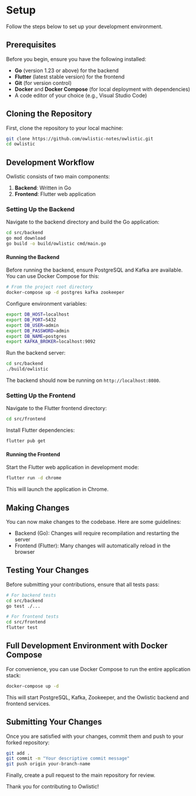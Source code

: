 # Setup

Follow the steps below to set up your development environment. 

## Prerequisites

Before you begin, ensure you have the following installed:

- **Go** (version 1.23 or above) for the backend
- **Flutter** (latest stable version) for the frontend
- **Git** (for version control)
- **Docker** and **Docker Compose** (for local deployment with dependencies)
- A code editor of your choice (e.g., Visual Studio Code)

## Cloning the Repository

First, clone the repository to your local machine:

```bash
git clone https://github.com/owlistic-notes/owlistic.git
cd owlistic
```

## Development Workflow

Owlistic consists of two main components:

1. **Backend**: Written in Go
2. **Frontend**: Flutter web application

### Setting Up the Backend

Navigate to the backend directory and build the Go application:

```bash
cd src/backend
go mod download
go build -o build/owlistic cmd/main.go
```

#### Running the Backend

Before running the backend, ensure PostgreSQL and Kafka are available. You can use Docker Compose for this:

```bash
# From the project root directory
docker-compose up -d postgres kafka zookeeper
```

Configure environment variables:

```bash
export DB_HOST=localhost
export DB_PORT=5432
export DB_USER=admin
export DB_PASSWORD=admin
export DB_NAME=postgres
export KAFKA_BROKER=localhost:9092
```

Run the backend server:

```bash
cd src/backend
./build/owlistic
```

The backend should now be running on `http://localhost:8080`.

### Setting Up the Frontend

Navigate to the Flutter frontend directory:

```bash
cd src/frontend
```

Install Flutter dependencies:

```bash
flutter pub get
```

#### Running the Frontend

Start the Flutter web application in development mode:

```bash
flutter run -d chrome
```

This will launch the application in Chrome.

## Making Changes

You can now make changes to the codebase. Here are some guidelines:

- Backend (Go): Changes will require recompilation and restarting the server
- Frontend (Flutter): Many changes will automatically reload in the browser

## Testing Your Changes

Before submitting your contributions, ensure that all tests pass:

```bash
# For backend tests
cd src/backend
go test ./...

# For frontend tests
cd src/frontend
flutter test
```

## Full Development Environment with Docker Compose

For convenience, you can use Docker Compose to run the entire application stack:

```bash
docker-compose up -d
```

This will start PostgreSQL, Kafka, Zookeeper, and the Owlistic backend and frontend services.

## Submitting Your Changes

Once you are satisfied with your changes, commit them and push to your forked repository:

```bash
git add .
git commit -m "Your descriptive commit message"
git push origin your-branch-name
```

Finally, create a pull request to the main repository for review.

Thank you for contributing to Owlistic!
